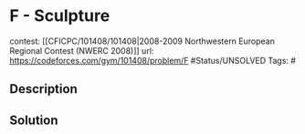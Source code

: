 # F - Sculpture

contest: [[CFICPC/101408/101408|2008-2009 Northwestern European Regional Contest (NWERC 2008)]]
url: https://codeforces.com/gym/101408/problem/F
#Status/UNSOLVED
Tags: #

## Description

## Solution

